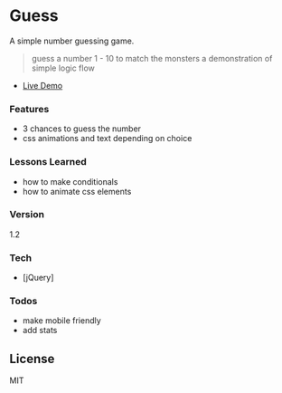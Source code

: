 # Guess

A simple number guessing game.
> guess a number 1 - 10 to match the monsters
> a demonstration of simple logic flow 

- [Live Demo](http://nealcloud.github.io/guess) 

### Features
  - 3 chances to guess the number
  - css animations and text depending on choice
  
### Lessons Learned
 - how to make conditionals
 - how to animate css elements

### Version
1.2

### Tech
* [jQuery]

### Todos
 - make mobile friendly
 - add stats

License
----
MIT

